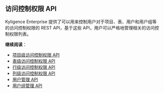 ## 访问控制权限 API

Kyligence Enterprise 提供了可以用来控制用户对于项目、表、用户和用户组等的访问控制权限的 REST API，基于这些 API，用户可以严格地管理相关的访问控制权限列表。



**继续阅读**：

- [项目级访问控制权限 API](project_acl_api.cn.md)
- [表级访问控制权限 API](table_acl_api.cn.md)
- [行级访问控制权限 API](row_acl_api.cn.md)
- [列级访问控制权限 API](column_acl_api.cn.md)
- [用户管理 API](user_api.cn.md)
- [用户组管理 API](user_group_api.cn.md)

